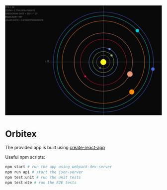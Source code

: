 ![Local Image](./img/preview.png)


# Orbitex

The provided app is built using [create-react-app](https://github.com/facebook/create-react-app)

Useful npm scripts:
```bash
npm start # run the app using webpack-dev-server
npm run api # start the json-server
npm test:unit # run the unit tests
npm test:e2e # run the E2E tests
```